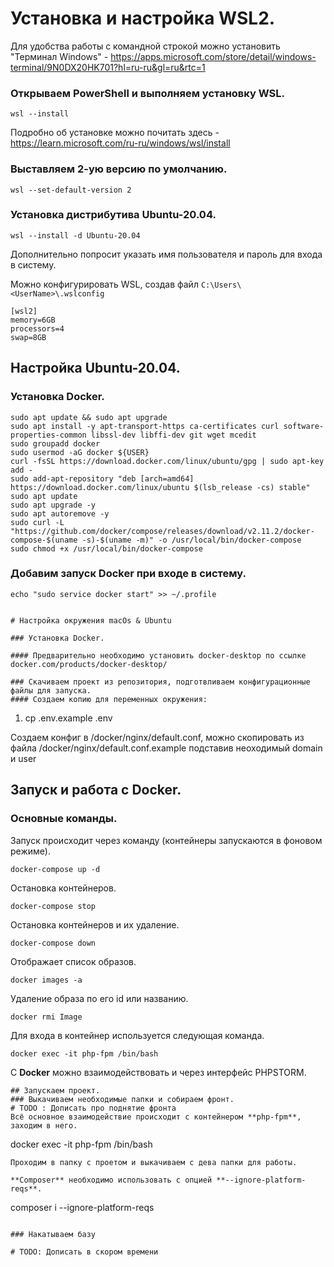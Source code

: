 # Установка и настройка WSL2.
Для удобства работы с командной строкой можно установить "Терминал Windows" -
https://apps.microsoft.com/store/detail/windows-terminal/9N0DX20HK701?hl=ru-ru&gl=ru&rtc=1
### Открываем PowerShell и выполняем установку WSL.
```
wsl --install
```
Подробно об установке можно почитать здесь - https://learn.microsoft.com/ru-ru/windows/wsl/install

### Выставляем 2-ую версию по умолчанию.
```
wsl --set-default-version 2
```

### Установка дистрибутива Ubuntu-20.04.
```
wsl --install -d Ubuntu-20.04
```
Дополнительно попросит указать имя пользователя и пароль для входа в систему.

Можно конфигурировать WSL, создав файл ```C:\Users\<UserName>\.wslconfig```
```
[wsl2]
memory=6GB
processors=4
swap=8GB
```

## Настройка Ubuntu-20.04.
### Установка Docker.
```
sudo apt update && sudo apt upgrade
sudo apt install -y apt-transport-https ca-certificates curl software-properties-common libssl-dev libffi-dev git wget mcedit
sudo groupadd docker
sudo usermod -aG docker ${USER}
curl -fsSL https://download.docker.com/linux/ubuntu/gpg | sudo apt-key add -
sudo add-apt-repository "deb [arch=amd64] https://download.docker.com/linux/ubuntu $(lsb_release -cs) stable"
sudo apt update
sudo apt upgrade -y
sudo apt autoremove -y
sudo curl -L "https://github.com/docker/compose/releases/download/v2.11.2/docker-compose-$(uname -s)-$(uname -m)" -o /usr/local/bin/docker-compose
sudo chmod +x /usr/local/bin/docker-compose
```
### Добавим запуск Docker при входе в систему.
```
echo "sudo service docker start" >> ~/.profile


# Настройка окружения macOs & Ubuntu

### Установка Docker.

#### Предварительно необходимо установить docker-desktop по ссылке docker.com/products/docker-desktop/

### Скачиваем проект из репозитория, подготвливаем конфигурационные файлы для запуска.
#### Создаем копию для переменных окружения:
```
1. cp .env.example .env


Создаем конфиг в /docker/nginx/default.conf, можно скопировать из файла /docker/nginx/default.conf.example
подставив неоходимый domain и user

## Запуск и работа с Docker.
### Основные команды.
Запуск происходит через команду (контейнеры запускаются в фоновом режиме).
```
docker-compose up -d
```
Остановка контейнеров.
```
docker-compose stop
```
Остановка контейнеров и их удаление.
```
docker-compose down
```
Отображает список образов.
```
docker images -a
```
Удаление образа по его id или названию.
```
docker rmi Image
```
Для входа в контейнер используется следующая команда.
```
docker exec -it php-fpm /bin/bash
```

C **Docker** можно взаимодействовать и через интерфейс PHPSTORM.
```
## Запускаем проект.
### Выкачиваем необходимые папки и собираем фронт.
# TODO : Дописать про поднятие фронта
Всё основное взаимодействие происходит с контейнером **php-fpm**, заходим в него.
```
docker exec -it php-fpm /bin/bash
```
Проходим в папку с проетом и выкачиваем с дева папки для работы.

**Composer** необходимо использовать с опцией **--ignore-platform-reqs**.
```
composer i --ignore-platform-reqs
```

### Накатываем базу

# TODO: Дописать в скором времени
